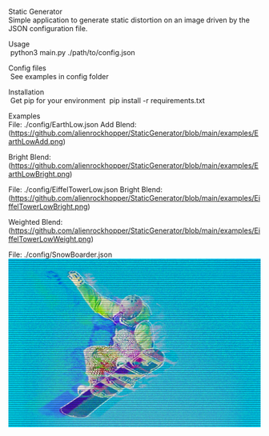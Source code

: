Static Generator<br/>
  Simple application to generate static distortion on an image driven by the JSON configuration file.

Usage <br/>
&nbsp;python3 main.py ./path/to/config.json

Config files<br/>
&nbsp;See examples in config folder

Installation<br/>
&nbsp;Get pip for your environment
&nbsp;pip install -r requirements.txt

Examples<br/>
File: ./config/EarthLow.json
Add Blend:
(https://github.com/alienrockhopper/StaticGenerator/blob/main/examples/EarthLowAdd.png)

Bright Blend:
(https://github.com/alienrockhopper/StaticGenerator/blob/main/examples/EarthLowBright.png)

File: ./config/EiffelTowerLow.json
Bright Blend:
(https://github.com/alienrockhopper/StaticGenerator/blob/main/examples/EiffelTowerLowBright.png)

Weighted Blend:
(https://github.com/alienrockhopper/StaticGenerator/blob/main/examples/EiffelTowerLowWeight.png)


File: ./config/SnowBoarder.json
![Snow Boarder Add](https://github.com/alienrockhopper/StaticGenerator/blob/main/examples/SnowBoarderAdd.png)